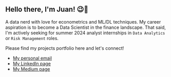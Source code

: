 ## **Hello there, I'm Juan!** 😉👋

A data nerd with love for econometrics and ML/DL techniques. My career aspiration is to become a Data Scientist in the finance landscape. That said, I'm actively seeking for summer 2024 analyst internships in `Data Analytics` or `Risk Management` roles. 

Please find my projects portfolio here and let's connect!
- [My personal email](https://mail.google.com/mail/u/0/?fs=1&tf=cm&source=mailto&to=juanfraderickk@gmail.com)
- [My LinkedIn page](https://www.linkedin.com/in/juanfraderick/)
- [My Medium page](https://medium.com/@juanfrad)

